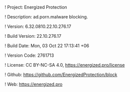 ! Project: Energized Protection

! Description: ad.porn.malware blocking.

! Version: 6.32.0810.22.10.276.17

! Build Version: 22.10.276.17

! Build Date: Mon, 03 Oct 22 17:13:41 +06

! Version Code: 2761713

! License: CC BY-NC-SA 4.0, https://energized.pro/license

! Github: https://github.com/EnergizedProtection/block

! Web: https://energized.pro
